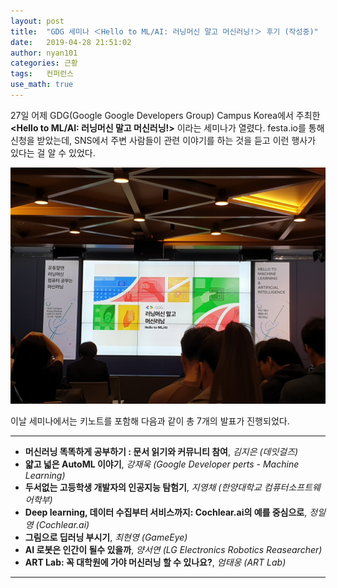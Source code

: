 ```yaml
---
layout: post
title:  "GDG 세미나 ＜Hello to ML/AI: 러닝머신 말고 머신러닝!＞ 후기 (작성중)"
date:   2019-04-28 21:51:02
author: nyan101
categories: 근황
tags:	컨퍼런스
use_math: true
---
```


27일 어제 GDG(Google Google Developers Group) Campus Korea에서 주최한 **<Hello to ML/AI: 러닝머신 말고 머신러닝!>** 이라는 세미나가 열렸다. festa.io를 통해 신청을 받았는데, SNS에서 주변 사람들이 관련 이야기를 하는 것을 듣고 이런 행사가 있다는 걸 알 수 있었다.

<img src="/assets/images/2019/04/GDG-screen.jpg">

이날 세미나에서는 키노트를 포함해 다음과 같이 총 7개의 발표가 진행되었다.

---

* **머신러닝 똑똑하게 공부하기 : 문서 읽기와 커뮤니티 참여**, _김지은 (데잇걸즈)_
* **얇고 넓은 AutoML 이야기**, _강재욱 (Google Developer perts - Machine Learning)_
* **두서없는 고등학생 개발자의 인공지능 탐험기**, _지영채 (한양대학교 컴퓨터소프트웨어학부)_
* **Deep learning, 데이터 수집부터 서비스까지: Cochlear.ai의 예를 중심으로**, _정일영 (Cochlear.ai)_
* **그림으로 딥러닝 부시기**, _최현영 (GameEye)_
* **AI 로봇은 인간이 될수 있을까**, _양서연 (LG Electronics Robotics Reasearcher)_
* **ART Lab: 꼭 대학원에 가야 머신러닝 할 수 있나요?**, _엄태웅 (ART Lab)_

---



